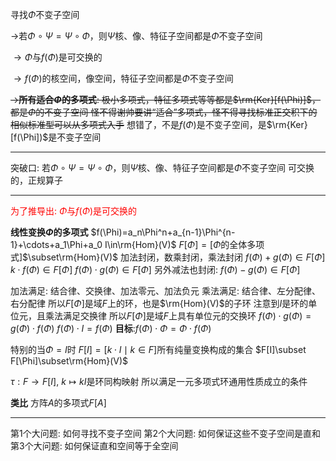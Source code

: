 寻找$\Phi$不变子空间

$\longrightarrow$若$\Phi\circ\Psi=\Psi\circ\Phi$，则$\Psi$核、像、特征子空间都是$\Phi$不变子空间

$\longrightarrow\Phi$与$f(\Phi)$是可交换的

$\longrightarrow f(\Phi)$的核空间，像空间，特征子空间都是$\Phi$不变子空间

~~$\longrightarrow$**所有适合$\Phi$的多项式**: 极小多项式，特征多项式等等都是$\rm{Ker}[f(\Phi)]$，都是$\Phi$的不变子空间
怪不得谢帅要讲“适合”多项式，怪不得寻找标准正交积下的相似标准型可以从多项式入手~~
想错了，不是$f(\Phi)$是不变子空间，是$\rm{Ker}[f(\Phi])$是不变子空间

---

突破口: 若$\Phi\circ\Psi=\Psi\circ\Phi$，则$\Psi$核、像、特征子空间都是$\Phi$不变子空间
可交换的，正规算子

---

<font color=red>为了推导出: $\Phi$与$f(\Phi)$是可交换的</font>

**线性变换$\Phi$的多项式**
$f(\Phi)=a_n\Phi^n+a_{n-1}\Phi^{n-1}+\cdots+a_1\Phi+a_0 I\in\rm{Hom}(V)$
$F[\Phi]=[\Phi$的全体多项式]$\subset\rm{Hom}(V)$
加法封闭，数乘封闭，乘法封闭
$f(\Phi)+g(\Phi)\in F[\Phi]$
$k\cdot f(\Phi)\in F[\Phi]$
$f(\Phi)\cdot g(\Phi)\in F[\Phi]$
另外减法也封闭: $f(\Phi)-g(\Phi)\in F[\Phi]$

加法满足: 结合律、交换律、加法零元、加法负元
乘法满足: 结合律、左分配律、右分配律
所以$F[\Phi]$是域$F$上的环，也是$\rm{Hom}(V)$的子环
注意到$I$是环的单位元，且乘法满足交换律
所以$F[\Phi]$是域$F$上具有单位元的交换环
$f(\Phi)\cdot g(\Phi)=g(\Phi)\cdot f(\Phi)$
$f(\Phi)\cdot I=f(\Phi)$
**目标**:$f(\Phi)\cdot\Phi=\Phi\cdot f(\Phi)$

特别的当$\Phi=I$时
$F[I]=[k\cdot I\mid k\in F]$所有纯量变换构成的集合
$F[I]\subset F[\Phi]\subset\rm{Hom}(V)$

$\tau:F\to F[I],\ k\mapsto kI$是环同构映射
所以满足一元多项式环通用性质成立的条件

**类比**
方阵$A$的多项式$F[A]$

---

第1个大问题: 如何寻找不变子空间
第2个大问题: 如何保证这些不变子空间是直和
第3个大问题: 如何保证直和空间等于全空间
